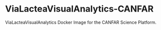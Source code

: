 # ViaLacteaVisualAnalytics-CANFAR
ViaLacteaVisualAnalytics Docker Image for the CANFAR Science Platform.

